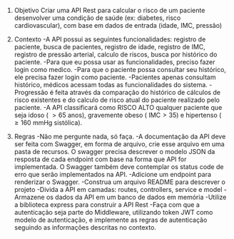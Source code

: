 1. Objetivo
Criar uma API Rest para calcular o risco de um paciente desenvolver uma condição de saúde (ex: diabetes, risco cardiovascular), com base em dados de entrada (idade, IMC, pressão) 

2. Contexto
-A API possui as seguintes funcionalidades: registro de paciente, busca de pacientes, registro de idade, registro de IMC, registro de pressão arterial, calculo de riscos, busca por histórico do paciente.
-Para que eu possa usar as funcionalidades, preciso fazer login como medico.
-Para que o paciente possa consultar seu histórico, ele precisa fazer login como paciente.
-Pacientes apenas consultam histórico, médicos acessam todas as funcionalidades do sistema.
-Progressão é feita através da comparação do histórico de cálculos de risco existentes e do calculo de risco atual do paciente realizado pelo paciente.
-A API classificará como RISCO ALTO qualquer paciente que seja idoso ( $>65$ anos), gravemente obeso ( $\text{IMC} > 35$) e hipertenso ( $\ge 160 \text{ mmHg}$ sistólica).

3. Regras
-Não me pergunte nada, só faça.
-A documentação da API deve ser feita com Swagger, em forma de arquivo, crie esse arquivo em uma pasta de recursos. O swagger precisa descrever o modelo JSON da resposta de cada endpoint com base na forma que API for implementada. O Swagger também deve contemplar os status code de erro que serão implementados na API.
-Adicione um endpoint para renderizar o Swagger.
-Construa um arquivo README para descrever o projeto
-Divida a API em camadas: routes, controllers, service e model
-Armazene os dados da API em um banco de dados em memória
-Utilize a biblioteca express para construir a API Rest
-Faça com que a autenticação seja parte do Middleware, utilizando token JWT como modelo de autenticação, e implemente as regras de autenticação seguindo as informações descritas no contexto.

